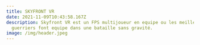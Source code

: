 ```yaml
---
title: SKYFRONT VR
date: 2021-11-09T10:43:58.167Z
description: Skyfront VR est un FPS multijoueur en equipe ou les meilleurs
  guerriers font equipe dans une bataille sans gravité.
image: /img/header.jpeg
---
```

